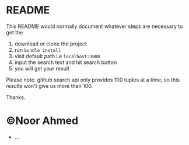 # README

This README would normally document whatever steps are necessary to get the

1. download or clone the project
2. run `bundle install`
3. visit default path i.e `localhost:3000`
4. input the search text and hit search button
5. you will get your result

Please note. github search api only provides 100 tuples at a time, so this results won't give us more than 100. 

Thanks.

# &copy;Noor Ahmed 

* ...
